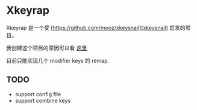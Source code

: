 # Xkeyrap

Xkeyrap 是一个受 [https://github.com/mooz/xkeysnail](xkeysnail) 启发的项目。

我创建这个项目的原因可以看 [这里](https://www.songofcode.com/posts/linux-shortcuts-like-macos/)

目前只能实现几个 modifier keys 的 remap.

## TODO

+ support config file
+ support combine keys